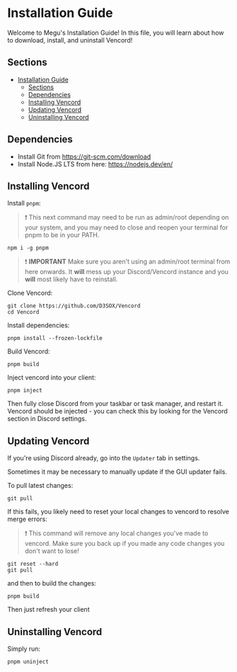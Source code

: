 # Installation Guide

Welcome to Megu's Installation Guide! In this file, you will learn about how to download, install, and uninstall Vencord!

## Sections

- [Installation Guide](#installation-guide)
  - [Sections](#sections)
  - [Dependencies](#dependencies)
  - [Installing Vencord](#installing-vencord)
  - [Updating Vencord](#updating-vencord)
  - [Uninstalling Vencord](#uninstalling-vencord)

## Dependencies

-   Install Git from https://git-scm.com/download
-   Install Node.JS LTS from here: https://nodejs.dev/en/

## Installing Vencord

Install `pnpm`:

> :exclamation: This next command may need to be run as admin/root depending on your system, and you may need to close and reopen your terminal for pnpm to be in your PATH.

```shell
npm i -g pnpm
```

> :exclamation: **IMPORTANT** Make sure you aren't using an admin/root terminal from here onwards. It **will** mess up your Discord/Vencord instance and you **will** most likely have to reinstall.

Clone Vencord:

```shell
git clone https://github.com/D3SOX/Vencord
cd Vencord
```

Install dependencies:

```shell
pnpm install --frozen-lockfile
```

Build Vencord:

```shell
pnpm build
```

Inject vencord into your client:

```shell
pnpm inject
```

Then fully close Discord from your taskbar or task manager, and restart it. Vencord should be injected - you can check this by looking for the Vencord section in Discord settings.

## Updating Vencord

If you're using Discord already, go into the `Updater` tab in settings.

Sometimes it may be necessary to manually update if the GUI updater fails.

To pull latest changes:

```shell
git pull
```

If this fails, you likely need to reset your local changes to vencord to resolve merge errors:

> :exclamation: This command will remove any local changes you've made to vencord. Make sure you back up if you made any code changes you don't want to lose!

```shell
git reset --hard
git pull
```

and then to build the changes:

```shell
pnpm build
```

Then just refresh your client

## Uninstalling Vencord

Simply run:

```shell
pnpm uninject
```
